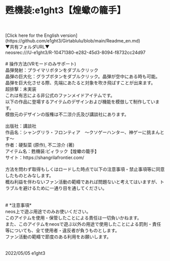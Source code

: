 # 甦機装:e1ght3【煌蠍の籠手】
<br>
<br>
 [Click here for the English version](https://github.com/e1ght3/Girtablulu/blob/main/Readme_en.md)
<br>
▼共有フォルダURL▼<br>
neosrec:///U-e1ght3/R-10471380-e282-45d3-8094-f8732cc24d97<br>
<br>
# 操作方法(VRモードのみサポート)<br>
晶弾発射：プライマリボタンをダブルクリック<br>
晶弾の巨大化：グラブボタンをダブルクリック。晶弾が空中にある時も可能。<br>
晶弾を巨大化させる際、先端にあたると対象を吹き飛ばすことが出来ます。<br>
超排撃：未実装
<br>
これは有志による非公式のファンメイドアイテムです。<br>
以下の作品に登場するアイテムのデザインおよび機能を模倣して制作しています。<br>
模倣元のデザインの版権は不二涼介氏及び講談社にあります。<br>
<br>
出版社：講談社<br>
作品名：シャングリラ・フロンティア　～クソゲーハンター、神ゲーに挑まんとす～<br>
作者：硬梨菜  (原作), 不二涼介 (著)<br>
アイテム名：甦機装:ビィラック【煌蠍の籠手】<br>
サイト：https://shangrilafrontier.com/　<br>
<br>
方法を問わず取得もしくはロードした時点で以下の注意事項・禁止事項等に同意したものとみなします。<br>
概ね利益を伴わないファン活動の範疇であれば問題ないと考えてはいますが、トラブルを避けるために一通り目を通してください。<br>
<br>
<br>
# *注意事項*<br>
neos上で遊ぶ用途でのみお使いください。<br>
このアイテムを使用・保管したことによる責任は一切負いかねます。<br>
また、このアイテムをneosで遊ぶ以外の用途で使用したことによる罰則・責任等についても、全て使用者・違反者が負うものとします。<br>
ファン活動の範疇で節度のある利用をお願いします。<br>
<br>
<br>
2022/05/05 e1ght3
